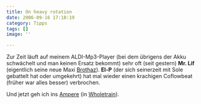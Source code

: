 ```yaml
---
title: On heavy rotation
date: 2006-09-16 17:18:19
category: Tipps
tags: []
image: ''

---
```


Zur Zeit läuft auf meinem ALDI-Mp3-Player (bei dem übrigens der Akku schwächelt und man keinen Ersatz bekommt) sehr oft (seit gestern) **Mr. Lif** (eigentlich seine neue Maxi [Brothaz](http://www.hhv.de/item_75086.html)). **El-P** (der sich seinerzeit mit Sole gebattelt hat oder umgekehrt) hat mal wieder einen krachigen Coflowbeat (früher war alles besser) verbrochen.  

  

Und jetzt geh ich ins [Ampere](http://www.ampere-muffatwerk.de/) (in [Wholetrain](http://www.wholetrain.com/)).
